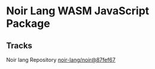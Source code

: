 # Noir Lang WASM JavaScript Package

## Tracks
Noir lang Repository [noir-lang/noir@87fef67](https://github.com/noir-lang/noir/tree/87fef67bf31e7983f07e5ece59b8e5b5ebc733ec)